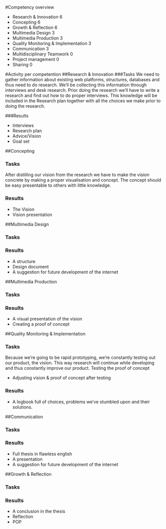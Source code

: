 #Competency overview
* Research	& Innovation														6
* Concepting 																		6
* Growth & Reflection															6
* Multimedia Design															3
* Multimedia Production													3
* Quality Monitoring & Implementation							3
* Communication																	3
* Multidisciplinary Teamwork											0
* Project management 														0	
* Sharing																				0


#Activity per competention
##Research & Innovation
###Tasks
We need to gather information about existing web platforms, structures, databases and thus need to do research. We’ll be collecting this information through interviews and desk research. Prior doing the research we’ll have to write a research and find out how to do proper interviews. This knowledge will be included in the Research plan together with all the choices we make prior to doing the research.

###Results
* Interviews
* Research plan
* Advice/Vision 
* Goal set


##Concepting
### Tasks
After distilling our vision from the research we have to make the vision concrete by making a proper visualisation and concept. The concept should be easy presentable to others with little knowledge.

### Results
* The Vision
* Vision presentation

##Multimedia Design
### Tasks

### Results
* A structure
* Design document
* A suggestion for future development of the internet


##Multimedia Production
###  Tasks

### Results
* A visual presentation of the vision
* Creating a proof of concept


##Quality Monitoring & Implementation
### Tasks
Because we’re going to be rapid prototyping, we’re constantly testing out our product, the vision. This way research will continue while developing and thus constantly improve our product.
Testing the proof of concept
* Adjusting vision & proof of concept after testing

### Results
* A logbook full of choices, problems we’ve stumbled upon and their solutions.

##Communication
### Tasks

### Results
* Full thesis in flawless english
* A presentation
* A suggestion for future development of the internet


##Growth & Reflection
### Tasks


### Results
* A conclusion in the thesis
* Reflection
* POP